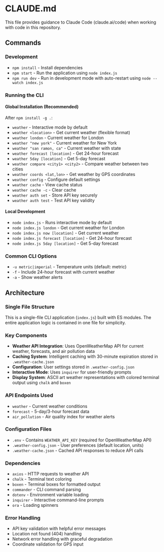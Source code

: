 # CLAUDE.md

This file provides guidance to Claude Code (claude.ai/code) when working with code in this repository.

## Commands

### Development
- `npm install` - Install dependencies
- `npm start` - Run the application using `node index.js`
- `npm run dev` - Run in development mode with auto-restart using `node --watch index.js`

### Running the CLI

#### Global Installation (Recommended)
After `npm install -g .`:
- `weather` - Interactive mode by default
- `weather <location>` - Get current weather (flexible format)
- `weather london` - Current weather for London
- `weather "new york"` - Current weather for New York
- `weather "san ramon, ca"` - Current weather with state
- `weather forecast [location]` - Get 24-hour forecast  
- `weather 5day [location]` - Get 5-day forecast
- `weather compare <city1> <city2>` - Compare weather between two cities
- `weather coords <lat,lon>` - Get weather by GPS coordinates
- `weather config` - Configure default settings
- `weather cache` - View cache status
- `weather cache -c` - Clear cache
- `weather auth set` - Store API key securely
- `weather auth test` - Test API key validity

#### Local Development
- `node index.js` - Runs interactive mode by default
- `node index.js london` - Get current weather for London
- `node index.js now [location]` - Get current weather
- `node index.js forecast [location]` - Get 24-hour forecast  
- `node index.js 5day [location]` - Get 5-day forecast

### Common CLI Options
- `-u metric|imperial` - Temperature units (default: metric)
- `-f` - Include 24-hour forecast with current weather
- `-a` - Show weather alerts

## Architecture

### Single File Structure
This is a single-file CLI application (`index.js`) built with ES modules. The entire application logic is contained in one file for simplicity.

### Key Components
- **Weather API Integration**: Uses OpenWeatherMap API for current weather, forecasts, and air pollution data
- **Caching System**: Intelligent caching with 30-minute expiration stored in `.weather-cache.json`
- **Configuration**: User settings stored in `.weather-config.json`
- **Interactive Mode**: Uses `inquirer` for user-friendly prompts
- **Display System**: ASCII art weather representations with colored terminal output using `chalk` and `boxen`

### API Endpoints Used
- `weather` - Current weather conditions
- `forecast` - 5-day/3-hour forecast data
- `air_pollution` - Air quality index for weather alerts

### Configuration Files
- `.env` - Contains `WEATHER_API_KEY` (required for OpenWeatherMap API)
- `.weather-config.json` - User preferences (default location, units)
- `.weather-cache.json` - Cached API responses to reduce API calls

### Dependencies
- `axios` - HTTP requests to weather API
- `chalk` - Terminal text coloring
- `boxen` - Terminal boxes for formatted output
- `commander` - CLI command parsing
- `dotenv` - Environment variable loading
- `inquirer` - Interactive command-line prompts
- `ora` - Loading spinners

### Error Handling
- API key validation with helpful error messages
- Location not found (404) handling
- Network error handling with graceful degradation
- Coordinate validation for GPS input